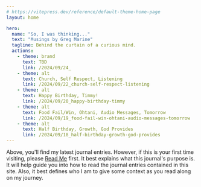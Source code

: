 ```yaml
---
# https://vitepress.dev/reference/default-theme-home-page
layout: home

hero:
  name: "So, I was thinking..."
  text: "Musings by Greg Marine"
  tagline: Behind the curtain of a curious mind.
  actions:
    - theme: brand
      text: TBD
      link: /2024/09/24_
    - theme: alt
      text: Church, Self Respect, Listening
      link: /2024/09/22_church-self-respect-listening
    - theme: alt
      text: Happy Birthday, Timmy!
      link: /2024/09/20_happy-birthday-timmy
    - theme: alt
      text: Food Fail/Win, Ohtani, Audio Messages, Tomorrow
      link: /2024/09/19_food-fail-win-ohtani-audio-messages-tomorrow
    - theme: alt
      text: Half Birthday, Growth, God Provides
      link: /2024/09/18_half-birthday-growth-god-provides
---
```


Above, you'll find my latest journal entries. However, if this is your first time visiting, please [Read Me](read-me) first. It best explains what this journal's purpose is. It will help guide you into how to read the journal entries contained in this site. Also, it best defines who I am to give some context as you read along on my journey.